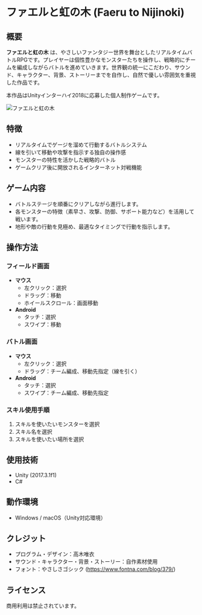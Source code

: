 # ファエルと虹の木 (Faeru to Nijinoki)

## 概要

**ファエルと虹の木** は、やさしいファンタジー世界を舞台としたリアルタイムバトルRPGです。プレイヤーは個性豊かなモンスターたちを操作し、戦略的にチームを編成しながらバトルを進めていきます。世界観の統一にこだわり、サウンド、キャラクター、背景、ストーリーまでを自作し、自然で優しい雰囲気を重視した作品です。

本作品はUnityインターハイ2018に応募した個人制作ゲームです。

![ファエルと虹の木](https://github.com/user-attachments/assets/d1c07f47-d23e-45ca-bfc4-33a40ec3e136)
<!--
スクリーンショットやプレイ動画などがあれば、ここに追加する。
GitHubのWeb上でREADME.mdを編集するとき、画像ファイルを直接ドラッグ＆ドロップで貼り付け可能
-->
## 特徴

- リアルタイムでゲージを溜めて行動するバトルシステム
- 線を引いて移動や攻撃を指示する独自の操作感
- モンスターの特性を活かした戦略的バトル
- ゲームクリア後に開放されるインターネット対戦機能

## ゲーム内容

- バトルステージを順番にクリアしながら進行します。
- 各モンスターの特徴（素早さ、攻撃、防御、サポート能力など）を活用して戦います。
- 地形や敵の行動を見極め、最適なタイミングで行動を指示します。

## 操作方法

### フィールド画面

- **マウス**
  - 左クリック：選択
  - ドラッグ：移動
  - ホイールスクロール：画面移動
- **Android**
  - タッチ：選択
  - スワイプ：移動

### バトル画面

- **マウス**
  - 左クリック：選択
  - ドラッグ：チーム編成、移動先指定（線を引く）
- **Android**
  - タッチ：選択
  - スワイプ：チーム編成、移動先指定

### スキル使用手順

1. スキルを使いたいモンスターを選択
2. スキル名を選択
3. スキルを使いたい場所を選択

## 使用技術

- Unity (2017.3.1f1)
- C#

## 動作環境

- Windows / macOS（Unity対応環境）

## クレジット

- プログラム・デザイン：高木唯衣
- サウンド・キャラクター・背景・ストーリー：自作素材使用
- フォント：やさしさゴシック (https://www.fontna.com/blog/379/)

## ライセンス

商用利用は禁止されています。
